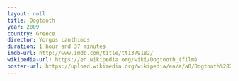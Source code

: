 ```yaml
---
layout: null
title: Dogtooth
year: 2009
country: Greece
director: Yorgos Lanthimos
duration: 1 hour and 37 minutes
imdb-url: http://www.imdb.com/title/tt1379182/
wikipedia-url: https://en.wikipedia.org/wiki/Dogtooth_(film)
poster-url: https://upload.wikimedia.org/wikipedia/en/a/a8/Dogtooth%282009%29_poster.jpg
---
```

